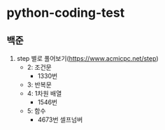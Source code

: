 # python-coding-test

## 백준

1. step 별로 풀어보기(https://www.acmicpc.net/step)
    - 2: 조건문
        - 1330번
    - 3: 반복문 
    - 4: 1차원 배열
        - 1546번
    - 5: 함수
        - 4673번 셀프넘버
